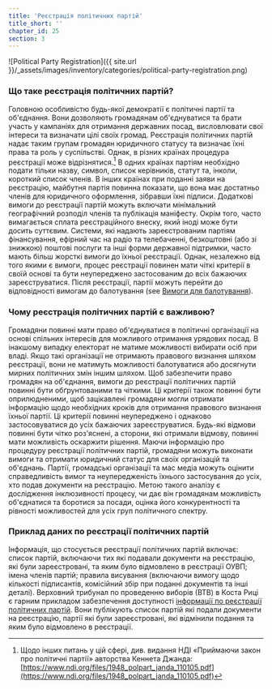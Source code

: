 ```yaml
---
title: 'Реєстрація політичних партій'
title_short: ''
chapter_id: 25
section: 3
---
```


![Political Party Registration]({{ site.url }}/\_assets/images/inventory/categories/political-party-registration.png)

### Що таке реєстрація політичних партій?

Головною особливістю будь-якої демократії є політичні партії та об'єднання. Вони дозволяють громадянам об'єднуватися та брати участь у кампаніях для отримання державних посад, висловлювати свої інтереси та визначати цілі своїх громад. Реєстрація політичних партій надає таким групам громадян юридичного статусу та визначає їхні права та роль у суспільстві. Однак, в різних країнах процедура реєстрації може відрізнятися.[^1] В одних країнах партіям необхідно подати тільки назву, символ, список керівників, статут та, інколи, короткий список членів. В інших країнах при поданні заяви на реєстрацію, майбутня партія повинна показати, що вона має достатньо членів для юридичного оформлення, зібравши їхні підписи. Додаткові вимоги до реєстрації партій можуть включати мінімальний географічний розподіл членів та публікація маніфесту. Окрім того, часто вимагається сплата реєстраційного внеску, який іноді може бути досить суттєвим. Системи, які надають зареєстрованим партіям фінансування, ефірний час на радіо та телебаченні, безкоштовні (або зі знижкою) поштові послуги та інші форми державної підтримки, часто мають більш жорсткі вимоги до їхньої реєстрації. Однак, незалежно від того якими є вимоги, процес реєстрації повинен мати чіткі критерії в своїй основі та бути неупереджено застосованим до всіх бажаючих зареєструватися. Після реєстрації, партії можуть перейти до відповідності вимогам до балотування (see [Вимоги для балотування](/uk/guide/key-categories/ballot-qualification/)).

### Чому реєстрація політичних партій є важливою?

Громадяни повинні мати право об'єднуватися в політичні організації на основі спільних інтересів для можливого отримання урядових посад. В інакшому випадку електорат не матиме можливості вибирати осіб при владі. Якщо такі організації не отримають правового визнання шляхом реєстрації, вони не матимуть можливості балотуватися або досягнути мирних політичних змін іншим шляхом. Щоб забезпечити право громадян на об'єднання, вимоги до реєстрації політичних партій повинні бути обґрунтованими та чіткими. Ці критерії також повинні бути оприлюдненими, щоб зацікавлені громадяни могли отримати інформацію щодо необхідних кроків для отримання правового визнання їхньої партії. Ці критерії повинні неупереджено і однаково застосовуватися до усіх бажаючих зареєструватися. Будь-які відмови повинні бути чітко роз'яснені, а сторони, які отримали відмову, повинні мати можливість оскаржити рішення. Маючи інформацію про процедуру реєстрації політичних партій, громадяни можуть виконати вимоги та отримати юридичний статус для своїх організацій та об'єднань. Партії, громадські організації та мас медіа можуть оцінити справедливість вимог та неупередженість їхнього застосування до усіх, хто подав документи на реєстрацію. Метою такого аналізу є дослідження інклюзивності процесу, чи дає він громадянам можливість об'єднатися та боротися за посади, оцінка його конкурентності та рівності можливостей для усіх груп політичного спектру.

### Приклад даних по реєстрації політичних партій

Інформація, що стосується реєстрації політичних партій включає: список партій, включаючи тих які подавали документи на реєстрацію, які були зареєстровані, та яким було відмовлено в реєстрації ОУВП; імена членів партій; правила висування (включаючи вимогу щодо кількості підписантів, комісійний збір при поданні документів та інші деталі). Верховний трибунал по проведенню виборів (ВТВ) в Коста Риці є гарним прикладом забезпечення доступності [інформації по реєстрації політичних партій](http://www.tse.go.cr/info_partidos.htm). Вони публікують список партій які подали документи на реєстрацію, партії які були зареєстровані, які відмінили подання та яким було відмовлено в реєстрації.

[^1]: Щодо інших питань у цій сфері, див. видання НДІ «Приймаючи закон про політичні партії» авторства Кеннета Джанда: [https://www.ndi.org/files/1948_polpart_janda_110105.pdf](https://www.ndi.org/files/1948_polpart_janda_110105.pdf)
